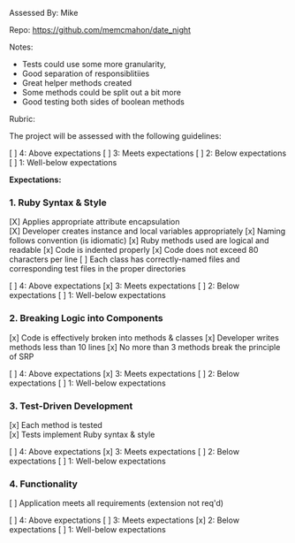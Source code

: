 Assessed By: Mike

Repo: https://github.com/memcmahon/date_night

Notes: 
* Tests could use some more granularity, 
* Good separation of responsiblitiies
* Great helper methods created
* Some methods could be split out a bit more
* Good testing both sides of boolean methods

Rubric:

The project will be assessed with the following guidelines:

[ ] 4: Above expectations
[ ] 3: Meets expectations
[ ] 2: Below expectations
[ ] 1: Well-below expectations

**Expectations:**

### 1. Ruby Syntax & Style

[X] Applies appropriate attribute encapsulation  
[X] Developer creates instance and local variables appropriately
[x] Naming follows convention (is idiomatic)
[x] Ruby methods used are logical and readable
[x] Code is indented properly
[x] Code does not exceed 80 characters per line
[ ] Each class has correctly-named files and corresponding test files in the proper directories

[ ] 4: Above expectations
[x] 3: Meets expectations
[ ] 2: Below expectations
[ ] 1: Well-below expectations

### 2. Breaking Logic into Components

[x] Code is effectively broken into methods & classes 
[x] Developer writes methods less than 10 lines 
[x] No more than 3 methods break the principle of SRP 

[ ] 4: Above expectations
[x] 3: Meets expectations
[ ] 2: Below expectations
[ ] 1: Well-below expectations

### 3. Test-Driven Development

[x] Each method is tested  
[x] Tests implement Ruby syntax & style   

[ ] 4: Above expectations
[x] 3: Meets expectations
[ ] 2: Below expectations
[ ] 1: Well-below expectations

### 4. Functionality

[ ] Application meets all requirements (extension not req'd)

[ ] 4: Above expectations
[ ] 3: Meets expectations
[x] 2: Below expectations
[ ] 1: Well-below expectations


